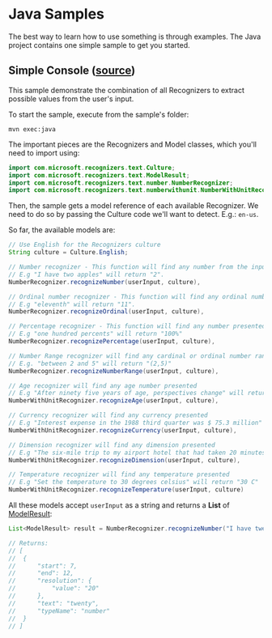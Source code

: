 # Java Samples

The best way to learn how to use something is through examples. The Java project contains one simple sample to get you started.

## Simple Console ([source](./simple-console))

This sample demonstrate the combination of all Recognizers to extract possible values from the user's input.

To start the sample, execute from the sample's folder:

```mvn exec:java```

The important pieces are the Recognizers and Model classes, which you'll need to import using:

```Java
import com.microsoft.recognizers.text.Culture;
import com.microsoft.recognizers.text.ModelResult;
import com.microsoft.recognizers.text.number.NumberRecognizer;
import com.microsoft.recognizers.text.numberwithunit.NumberWithUnitRecognizer;
```

Then, the sample gets a model reference of each available Recognizer. We need to do so by passing the Culture code we'll want to detect. E.g.: `en-us`.

So far, the available models are:

```Java
// Use English for the Recognizers culture
String culture = Culture.English;

// Number recognizer - This function will find any number from the input
// E.g "I have two apples" will return "2".
NumberRecognizer.recognizeNumber(userInput, culture),

// Ordinal number recognizer - This function will find any ordinal number
// E.g "eleventh" will return "11".
NumberRecognizer.recognizeOrdinal(userInput, culture),

// Percentage recognizer - This function will find any number presented as percentage
// E.g "one hundred percents" will return "100%"
NumberRecognizer.recognizePercentage(userInput, culture),

// Number Range recognizer will find any cardinal or ordinal number range
// E.g. "between 2 and 5" will return "(2,5)"
NumberRecognizer.recognizeNumberRange(userInput, culture),

// Age recognizer will find any age number presented
// E.g "After ninety five years of age, perspectives change" will return "95 Year"
NumberWithUnitRecognizer.recognizeAge(userInput, culture),

// Currency recognizer will find any currency presented
// E.g "Interest expense in the 1988 third quarter was $ 75.3 million" will return "75300000 Dollar"
NumberWithUnitRecognizer.recognizeCurrency(userInput, culture),

// Dimension recognizer will find any dimension presented
// E.g "The six-mile trip to my airport hotel that had taken 20 minutes earlier in the day took more than three hours." will return "6 Mile"
NumberWithUnitRecognizer.recognizeDimension(userInput, culture),

// Temperature recognizer will find any temperature presented
// E.g "Set the temperature to 30 degrees celsius" will return "30 C"
NumberWithUnitRecognizer.recognizeTemperature(userInput, culture)
````

All these models accept `userInput` as a string and returns a **List** of [ModelResult](../libraries/recognizers-text/src/main/java/com/microsoft/recognizers/text/ModelResult.java):

````Java
List<ModelResult> result = NumberRecognizer.recognizeNumber("I have twenty apples", Culture.English);

// Returns:
// [
// 	{
// 		"start": 7,
// 		"end": 12,
// 		"resolution": {
// 			"value": "20"
// 		},
// 		"text": "twenty",
// 		"typeName": "number"
// 	}
// ]
````